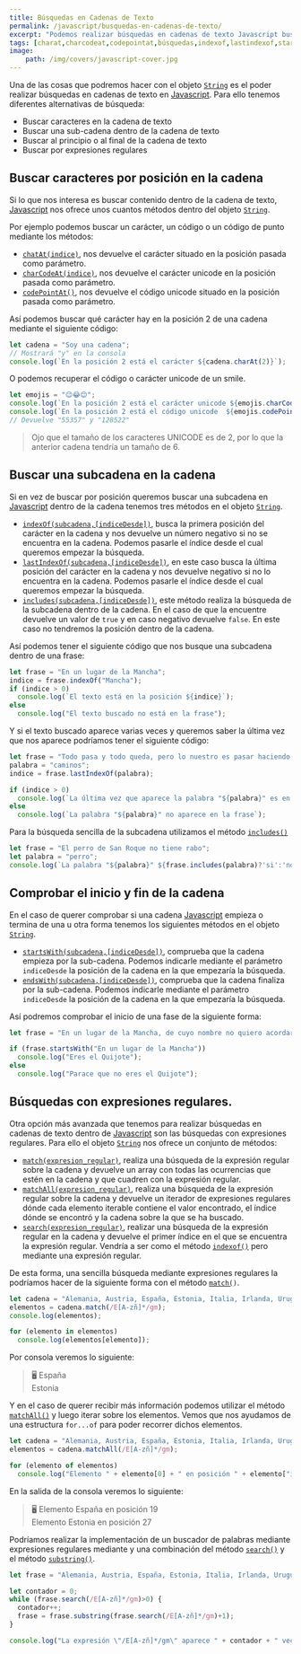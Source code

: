 ```yaml
---
title: Búsquedas en Cadenas de Texto
permalink: /javascript/busquedas-en-cadenas-de-texto/
excerpt: "Podemos realizar búsquedas en cadenas de texto Javascript buscando caracteres, sub-cadenas de texto, en el inicio y final de la cadena o bien mediante expresiones regulares."
tags: [charat,charcodeat,codepointat,búsquedas,indexof,lastindexof,startswith,endswith,match,matchall,search,includes,string]
image:
	path: /img/covers/javascript-cover.jpg
---
```


Una de las cosas que podremos hacer con el objeto [`String`](https://www.w3api.com/Javascript/String/) es el poder realizar búsquedas en cadenas de texto en [Javascript](https://www.manualweb.net/javascript/). Para ello tenemos diferentes alternativas de búsqueda:

- Buscar caracteres en la cadena de texto
- Buscar una sub-cadena dentro de la cadena de texto
- Buscar al principio o al final de la cadena de texto
- Buscar por expresiones regulares

## Buscar caracteres por posición en la cadena


Si lo que nos interesa es buscar contenido dentro de la cadena de texto, [Javascript](https://www.manualweb.net/javascript/) nos ofrece unos cuantos métodos dentro del objeto [`String`](https://www.w3api.com/Javascript/String/).


Por ejemplo podemos buscar un carácter, un código o un código de punto mediante los métodos:

- [`chatAt(indice)`](https://www.w3api.com/Javascript/String/charAt), nos devuelve el carácter situado en la posición pasada como parámetro.
- [`charCodeAt(indice)`](https://www.w3api.com/Javascript/String/charCodeAt), nos devuelve el carácter unicode en la posición pasada como parámetro.
- [`codePointAt()`](https://www.w3api.com/Javascript/String/codePointAt), nos devuelve el código unicode situado en la posición pasada como parámetro.

Así podemos buscar qué carácter hay en la posición 2 de una cadena mediante el siguiente código:


```javascript
let cadena = "Soy una cadena";
// Mostrará "y" en la consola
console.log(`En la posición 2 está el carácter ${cadena.charAt(2)}`);
```


O podemos recuperar el código o carácter unicode de un smile.


```javascript
let emojis = "😉😂😊";
console.log(`En la posición 2 está el carácter unicode ${emojis.charCodeAt(2)}`);
console.log(`En la posición 2 está el código unicode  ${emojis.codePointAt(2)}`); 
// Devuelve "55357" y "128522"
```


> Ojo que el tamaño de los caracteres UNICODE es de 2, por lo que la anterior cadena tendría un tamaño de 6.


## Buscar una subcadena en la cadena


Si en vez de buscar por posición queremos buscar una subcadena en [Javascript](https://www.manualweb.net/javascript/) dentro de la cadena tenemos tres métodos en el objeto [`String`](https://www.w3api.com/Javascript/String/).

- [`indexOf(subcadena,[indiceDesde])`](https://www.w3api.com/Javascript/String/indexOf), busca la primera posición del carácter en la cadena y nos devuelve un número negativo si no se encuentra en la cadena. Podemos pasarle el índice desde el cual queremos empezar la búsqueda.
- [`lastIndexOf(subcadena,[indiceDesde])`](https://www.w3api.com/Javascript/String/lastIndexOf), en este caso busca la última posición del carácter en la cadena y nos devuelve negativo si no lo encuentra en la cadena. Podemos pasarle el índice desde el cual queremos empezar la búsqueda.
- [`includes(subcadena,[indiceDesde])`](https://www.w3api.com/Javascript/String/includes/), este método realiza la búsqueda de la subcadena dentro de la cadena. En el caso de que la encuentre devuelve un valor de `true` y en caso negativo devuelve `false`. En este caso no tendremos la posición dentro de la cadena.

Así podemos tener el siguiente código que nos busque una subcadena dentro de una frase:


```javascript
let frase = "En un lugar de la Mancha";
indice = frase.indexOf("Mancha");
if (indice > 0)
  console.log(`El texto está en la posición ${indice}`);
else
  console.log("El texto buscado no está en la frase");
```


Y si el texto buscado aparece varias veces y queremos saber la última vez que nos aparece podríamos tener el siguiente código:


```javascript
let frase = "Todo pasa y todo queda, pero lo nuestro es pasar haciendo caminos, caminos sobre la mar";
palabra = "caminos";
indice = frase.lastIndexOf(palabra);

if (indice > 0)
  console.log(`La última vez que aparece la palabra "${palabra}" es en la posición ${indice}`);
else
  console.log(`La palabra "${palabra}" no aparece en la frase`);
```


Para la búsqueda sencilla de la subcadena utilizamos el método [`includes()`](https://www.w3api.com/Javascript/String/includes/)


```javascript
let frase = "El perro de San Roque no tiene rabo";
let palabra = "perro";
console.log(`La palabra "${palabra}" ${frase.includes(palabra)?'si':'no'} aparece en la cadena de texto`);
```


## Comprobar el inicio y fin de la cadena


En el caso de querer comprobar si una cadena [Javascript](https://www.manualweb.net/javascript/) empieza o termina de una u otra forma tenemos los siguientes métodos en el objeto [`String`](https://www.w3api.com/Javascript/String/).

- [`startsWith(subcadena,[indiceDesde])`](https://www.w3api.com/Javascript/String/startsWith), comprueba que la cadena empieza por la sub-cadena. Podemos indicarle mediante el parámetro `indiceDesde` la posición de la cadena en la que empezaría la búsqueda.
- [`endsWith(subcadena,[indiceDesde])`](https://www.w3api.com/Javascript/String/endsWith), comprueba que la cadena finaliza por la sub-cadena. Podemos indicarle mediante el parámetro `indiceDesde` la posición de la cadena en la que empezaría la búsqueda.

Así podremos comprobar el inicio de una fase de la siguiente forma:


```javascript
let frase = "En un lugar de la Mancha, de cuyo nombre no quiero acordarme, no ha mucho tiempo que vivía un hidalgo de los de lanza en astillero, adarga antigua, rocín flaco y galgo corredor";

if (frase.startsWith("En un lugar de la Mancha"))
  console.log("Eres el Quijote");
else
  console.log("Parace que no eres el Quijote");
```


## Búsquedas con expresiones regulares.


Otra opción más avanzada que tenemos para realizar búsquedas en cadenas de texto dentro de [Javascript](https://www.manualweb.net/javascript/) son las búsquedas con expresiones regulares. Para ello el objeto [`String`](https://www.w3api.com/Javascript/String/) nos ofrece un conjunto de métodos:

- [`match(expresion_regular)`](https://www.w3api.com/Javascript/String/match), realiza una búsqueda de la expresión regular sobre la cadena y devuelve un array con todas las ocurrencias que estén en la cadena y que cuadren con la expresión regular.
- [`matchAll(expresion_regular)`](https://www.w3api.com/Javascript/String/matchAll), realiza una búsqueda de la expresión regular sobre la cadena y devuelve un iterador de expresiones regulares dónde cada elemento iterable contiene el valor encontrado, el índice dónde se encontró y la cadena sobre la que se ha buscado.
- [`search(expresion_regular)`](https://www.w3api.com/Javascript/String/search), realizar una búsqueda de la expresión regular en la cadena y devuelve el primer índice en el que se encuentra la expresión regular. Vendría a ser como el método [`indexof()`](https://www.w3api.com/Javascript/String/indexOf) pero mediante una expresión regular.

De esta forma, una sencilla búsqueda mediante expresiones regulares la podríamos hacer de la siguiente forma con el método [`match(`](https://www.w3api.com/Javascript/String/match)`)`.


```javascript
let cadena = "Alemania, Austria, España, Estonia, Italia, Irlanda, Uruguay, Uganda";
elementos = cadena.match(/E[A-zñ]*/gm);
console.log(elementos);

for (elemento in elementos)
  console.log(elementos[elemento]);
```


Por consola veremos lo siguiente:


> 🖥️ España  
> Estonia


Y en el caso de querer recibir más información podemos utilizar el método [`matchAll()`](https://www.w3api.com/Javascript/String/matchAll) y luego iterar sobre los elementos. Vemos que nos ayudamos de una estructura `for...of` para poder recorrer dichos elementos.


```javascript
let cadena = "Alemania, Austria, España, Estonia, Italia, Irlanda, Uruguay, Uganda";
elementos = cadena.matchAll(/E[A-zñ]*/gm);

for (elemento of elementos)
  console.log("Elemento " + elemento[0] + " en posición " + elemento["index"]);
```


En la salida de la consola veremos lo siguiente:


> 🖥️ Elemento España en posición 19  
> Elemento Estonia en posición 27


Podríamos realizar la implementación de un buscador de palabras mediante expresiones regulares mediante y una combinación del método [`search()`](https://www.w3api.com/Javascript/String/search) y el método [`substring()`](https://www.w3api.com/Javascript/String/substring).


```javascript
let frase = "Alemania, Austria, España, Estonia, Italia, Irlanda, Uruguay, Uganda";

let contador = 0;
while (frase.search(/E[A-zñ]*/gm)>0) {
  contador++;
  frase = frase.substring(frase.search(/E[A-zñ]*/gm)+1);
}

console.log("La expresión \"/E[A-zñ]*/gm\" aparece " + contador + " veces.");
```

